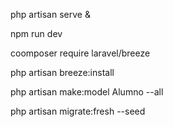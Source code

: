 php artisan serve &

npm run dev

coomposer require laravel/breeze

php artisan breeze:install

php artisan make:model Alumno --all

php artisan migrate:fresh --seed

